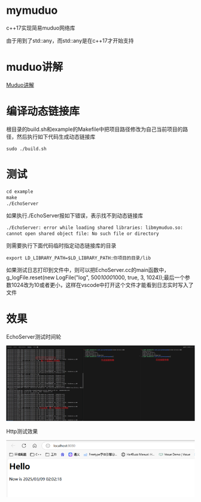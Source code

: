 # mymuduo
c++17实现简易muduo网络库

由于用到了std::any，而std::any是在c++17才开始支持

# muduo讲解

[Muduo讲解](https://www.zhihu.com/column/c_1650978393704353792)



# 编译动态链接库

根目录的build.sh和example的Makefile中把项目路径修改为自己当前项目的路径，然后执行如下代码生成动态链接库

```
sudo ./build.sh
```

# 测试
```
cd example
make
./EchoServer
```

如果执行./EchoServer报如下错误，表示找不到动态链接库

```
./EchoServer: error while loading shared libraries: libmymuduo.so: cannot open shared object file: No such file or directory
```
则需要执行下面代码临时指定动态链接库的目录

```
export LD_LIBRARY_PATH=$LD_LIBRARY_PATH:你项目的目录/lib
```

如果测试日志打印到文件中，则可以把EchoServer.cc的main函数中，g_logFile.reset(new LogFile("log", 500*1000*1000, true, 3, 1024));最后一个参数1024改为10或者更小，这样在vscode中打开这个文件才能看到日志实时写入了文件


# 效果

EchoServer测试时间轮

![时间轮打印连接](https://github.com/xyygudu/mymuduo/blob/main/image/timewheel.png)


Http测试效果

![http](https://github.com/xyygudu/mymuduo/blob/main/image/http.png)
